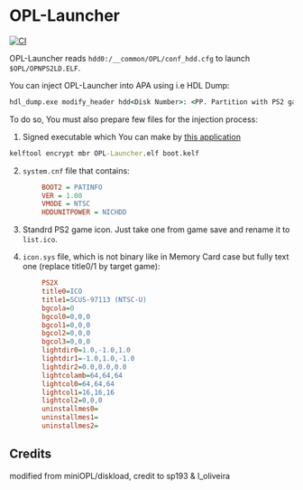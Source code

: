 # OPL-Launcher

[![CI](https://github.com/ps2homebrew/OPL-Launcher/workflows/CI/badge.svg)](https://github.com/ps2homebrew/OPL-Launcher/actions?query=workflow%3ACI)

OPL-Launcher reads `hdd0:/__common/OPL/conf_hdd.cfg` to launch `$OPL/OPNPS2LD.ELF`.

You can inject OPL-Launcher into APA using i.e HDL Dump:
```cmd
hdl_dump.exe modify_header hdd<Disk Number>: <PP. Partition with PS2 game>
```

To do so, You must also prepare few files for the injection process:

1.  Signed executable which You can make by [this application](https://www.psx-place.com/resources/kelftool-fmcb-compatible-fork.1104/)

```cmd
kelftool encrypt mbr OPL-Launcher.elf boot.kelf
```

2.  `system.cnf` file that contains:
```ini
        BOOT2 = PATINFO
        VER = 1.00
        VMODE = NTSC
        HDDUNITPOWER = NICHDD
```
3.  Standrd PS2 game icon. Just take one from game save and rename it to `list.ico`.

4.  `icon.sys` file, which is not binary like in Memory Card case but fully text one (replace title0/1 by target game):
```ini
        PS2X
        title0=ICO
        title1=SCUS-97113 (NTSC-U)
        bgcola=0
        bgcol0=0,0,0
        bgcol1=0,0,0
        bgcol2=0,0,0
        bgcol3=0,0,0
        lightdir0=1.0,-1.0,1.0
        lightdir1=-1.0,1.0,-1.0
        lightdir2=0.0,0.0,0.0
        lightcolamb=64,64,64
        lightcol0=64,64,64
        lightcol1=16,16,16
        lightcol2=0,0,0
        uninstallmes0=
        uninstallmes1=
        uninstallmes2=
```
## Credits

modified from miniOPL/diskload, credit to sp193 & l_oliveira
